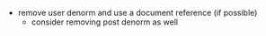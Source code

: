 - remove user denorm and use a document reference (if possible)
    - consider removing post denorm as well
